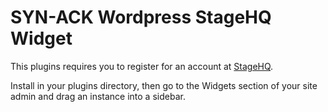 # SYN-ACK Wordpress StageHQ Widget

This plugins requires you to register for an account at [StageHQ](http://stagehq.com).

Install in your plugins directory, then go to the Widgets section of your site admin and drag an instance into a sidebar.